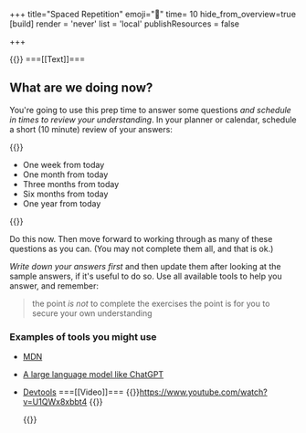 +++
title="Spaced Repetition"
emoji="🔁"
time= 10
hide_from_overview=true
[build]
  render = 'never'
  list = 'local'
  publishResources = false

+++

{{<tabs name="Scheduled check-ins">}}
===[[Text]]===

## What are we doing now?

You're going to use this prep time to answer some questions _and schedule in times to review your understanding_. In your planner or calendar, schedule a short (10 minute) review of your answers:

{{<note type="tip" title="Space at increasing intervals">}}

- One week from today
- One month from today
- Three months from today
- Six months from today
- One year from today

{{</note>}}

Do this now. Then move forward to working through as many of these questions as you can. (You may not complete them all, and that is ok.)

_Write down your answers first_ and then update them after looking at the sample answers, if it's useful to do so. Use all available tools to help you answer, and remember:

> the point _is not_ to complete the exercises
> the point is for you to secure your own understanding

### Examples of tools you might use

- [MDN](https://developer.mozilla.org/en-US/docs/Learn/CSS)
- [A large language model like ChatGPT](https://chat.openai.com/)
- [Devtools](https://developer.chrome.com/docs/devtools/)
  ===[[Video]]===
  {{<youtube>}}https://www.youtube.com/watch?v=U1QWx8xbbt4
  {{</youtube>}}

  {{</tabs>}}
